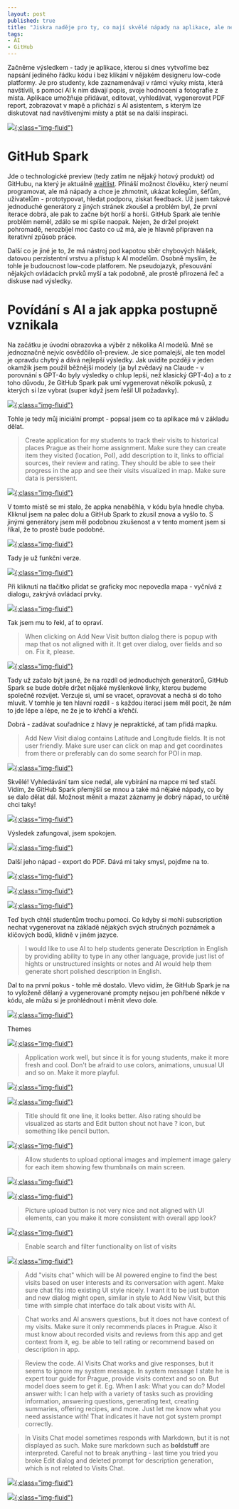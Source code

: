 ```yaml
---
layout: post
published: true
title: "Jiskra naděje pro ty, co mají skvělé nápady na aplikace, ale neumí ani trochu programovat: GitHub Spark"
tags:
- AI
- GitHub
---
```

Začněme výsledkem - tady je aplikace, kterou si dnes vytvoříme bez napsání jediného řádku kódu i bez klikání v nějakém designeru low-code platformy. Je pro studenty, kde zaznamenávají v rámci výuky místa, která navštívili, s pomocí AI k nim dávají popis, svoje hodnocení a fotografie z místa. Aplikace umožňuje přidávat, editovat, vyhledávat, vygenerovat PDF report, zobrazovat v mapě a přichází s AI asistentem, s kterým lze diskutovat nad navštívenými místy a ptát se na další inspiraci.

[![](/images/2025/GitHubSparkDemo.gif){:class="img-fluid"}](/images/2025/GitHubSparkDemo.gif)

# GitHub Spark
Jde o technologické preview (tedy zatím ne nějaký hotový produkt) od GitHubu, na který je aktuálně [waitlist](https://github.com/github_spark_waitlist_signup). Přináší možnost člověku, který neumí programovat, ale má nápady a chce je zhmotnit, ukázat kolegům, šéfům, uživatelům - prototypovat, hledat podporu, získat feedback. Už jsem takové jednoduché generátory z jiných stránek zkoušel a problém byl, že první iterace dobrá, ale pak to začne být horší a horší. GitHub Spark ale tenhle problém neměl, zdálo se mi spíše naopak. Nejen, že držel projekt pohromadě, nerozbíjel moc často co už má, ale je hlavně připraven na iterativní způsob práce. 

Další co je jiné je to, že má nástroj pod kapotou sběr chybových hlášek, datovou perzistentní vrstvu a přístup k AI modelům. Osobně myslím, že tohle je budoucnost low-code platforem. Ne pseudojazyk, přesouvání nějakých ovládacích prvků myší a tak podobně, ale prostě přirozená řeč a diskuse nad výsledky.

# Povídání s AI a jak appka postupně vznikala
Na začátku je úvodní obrazovka a výběr z několika AI modelů. Mně se jednoznačně nejvíc osvědčilo o1-preview. Je sice pomalejší, ale ten model je opravdu chytrý a dává nejlepší výsledky. Jak uvidíte později v jeden okamžik jsem použil běžnější modely (ja byl zvědavý na Claude - v porovnání s GPT-4o byly výsledky o chlup lepší, než klasický GPT-4o) a to z toho důvodu, že GitHub Spark pak umí vygenerovat několik pokusů, z kterých si lze vybrat (super když jsem řešil UI požadavky).

[![](/images/2025/2025-01-17-09-36-24.png){:class="img-fluid"}](/images/2025/2025-01-17-09-36-24.png)

Tohle je tedy můj iniciální prompt - popsal jsem co ta aplikace má v základu dělat.

> Create application for my students to track their visits to historical places Prague as their home assignment. Make sure they can create item they visited (location, PoI), add description to it, links to official sources, their review and rating. They should be able to see their progress in the app and see their visits visualized in map. Make sure data is persistent.

[![](/images/2025/2025-01-17-09-44-11.png){:class="img-fluid"}](/images/2025/2025-01-17-09-44-11.png)

V tomto místě se mi stalo, že appka nenaběhla, v kódu byla hnedle chyba. Kliknul jsem na palec dolu a GitHub Spark to zkusil znova a vyšlo to. S jinými generátory jsem měl podobnou zkušenost a v tento moment jsem si říkal, že to prostě bude podobné.

[![](/images/2025/2025-01-17-09-56-31.png){:class="img-fluid"}](/images/2025/2025-01-17-09-56-31.png)

Tady je už funkční verze.

[![](/images/2025/2025-01-17-10-00-23.png){:class="img-fluid"}](/images/2025/2025-01-17-10-00-23.png)

Při kliknutí na tlačítko přidat se graficky moc nepovedla mapa - vyčnívá z dialogu, zakrývá ovládací prvky.

[![](/images/2025/2025-01-17-10-14-35.png){:class="img-fluid"}](/images/2025/2025-01-17-10-14-35.png)

Tak jsem mu to řekl, ať to opraví.

> When clicking on Add New Visit button dialog there is popup with map that os not aligned with it. It get over dialog, over fields and so on. Fix it, please.

[![](/images/2025/2025-01-17-10-52-20.png){:class="img-fluid"}](/images/2025/2025-01-17-10-52-20.png)

Tady už začalo být jasné, že na rozdíl od jednoduchých generátorů, GitHub Spark se bude dobře držet nějaké myšlenkové linky, kterou budeme společně rozvíjet. Verzuje si, umí se vracet, opravovat a nechá si do toho mluvit. V tomhle je ten hlavní rozdíl - s každou iterací jsem měl pocit, že nám to jde lépe a lépe, ne že je to křehčí a křehčí.

Dobrá - zadávat souřadnice z hlavy je nepraktické, ať tam přidá mapku.

> Add New Visit dialog contains Latitude and Longitude fields. It is not user friendly. Make sure user can click on map and get coordinates from there or preferably can do some search for POI in map.

[![](/images/2025/2025-01-17-10-56-42.png){:class="img-fluid"}](/images/2025/2025-01-17-10-56-42.png)

Skvělé! Vyhledávání tam sice nedal, ale vybírání na mapce mi teď stačí. Vidím, že GitHub Spark přemýšlí se mnou a také má nějaké nápady, co by se dalo dělat dál. Možnost měnit a mazat záznamy je dobrý nápad, to určitě chci taky!

[![](/images/2025/2025-01-17-10-59-13.png){:class="img-fluid"}](/images/2025/2025-01-17-10-59-13.png)

Výsledek zafungoval, jsem spokojen.

[![](/images/2025/2025-01-17-11-00-57.png){:class="img-fluid"}](/images/2025/2025-01-17-11-00-57.png)

Další jeho nápad - export do PDF. Dává mi taky smysl, pojďme na to.

[![](/images/2025/2025-01-17-11-03-13.png){:class="img-fluid"}](/images/2025/2025-01-17-11-03-13.png)

[![](/images/2025/2025-01-17-11-05-12.png){:class="img-fluid"}](/images/2025/2025-01-17-11-05-12.png)

[![](/images/2025/2025-01-17-11-05-33.png){:class="img-fluid"}](/images/2025/2025-01-17-11-05-33.png)

Teď bych chtěl studentům trochu pomoci. Co kdyby si mohli subscription nechat vygenerovat na základě nějakých svých stručných poznámek a klíčových bodů, klidně v jiném jazyce.

> I would like to use AI to help students generate Description in English by providing ability to type in any other language, provide just list of hights or unstructured insights or notes and AI would help them generate short polished description in English.

Dal to na první pokus - tohle mě dostalo. Vlevo vidím, že GitHub Spark je na to vyloženě dělaný a vygenerované prompty nejsou jen pohřbené někde v kódu, ale můžu si je prohlédnout i měnit vlevo dole.

[![](/images/2025/2025-01-17-11-17-02.png){:class="img-fluid"}](/images/2025/2025-01-17-11-17-02.png)

Themes

[![](/images/2025/2025-01-17-11-18-29.png){:class="img-fluid"}](/images/2025/2025-01-17-11-18-29.png)

> Application work well, but since it is for young students, make it more fresh and cool. Don't be afraid to use colors, animations, unusual UI and so on. Make it more playful.

[![](/images/2025/2025-01-17-12-42-26.png){:class="img-fluid"}](/images/2025/2025-01-17-12-42-26.png)

[![](/images/2025/2025-01-17-12-45-51.png){:class="img-fluid"}](/images/2025/2025-01-17-12-45-51.png)

> Title should fit one line, it looks better. Also rating should be visualized as starts and Edit button shout not have ? icon, but something like pencil button.

[![](/images/2025/2025-01-17-12-49-21.png){:class="img-fluid"}](/images/2025/2025-01-17-12-49-21.png)

> Allow students to upload optional images and implement image galery for each item showing few thumbnails on main screen.

[![](/images/2025/2025-01-17-13-13-55.png){:class="img-fluid"}](/images/2025/2025-01-17-13-13-55.png)

[![](/images/2025/2025-01-17-13-14-23.png){:class="img-fluid"}](/images/2025/2025-01-17-13-14-23.png)

> Picture upload button is not very nice and not aligned with UI elements, can you make it more consistent with overall app look?

[![](/images/2025/2025-01-17-13-18-37.png){:class="img-fluid"}](/images/2025/2025-01-17-13-18-37.png)

> Enable search and filter functionality on list of visits

[![](/images/2025/2025-01-17-13-24-47.png){:class="img-fluid"}](/images/2025/2025-01-17-13-24-47.png)

> Add "visits chat" which will be AI powered engine to find the best visits based on user interests and its conversation with agent. Make sure chat fits into existing UI style nicely. I want it to be just button and new dialog might open, similar in style to Add New Visit, but this time with simple chat interface do talk about visits with AI.

> Chat works and AI answers questions, but it does not have context of my visits. Make sure it only recommends places in Prague. Also it must know about recorded visits and reviews from this app and get context from it, eg. be able to tell rating or recommend based on description in app.

> Review the code. AI Visits Chat works and give responses, but it seems to ignore my system message. In system message I state he is expert tour guide for Prague, provide visits context and so on. But model does seem to get it. Eg. When I ask: What you can do? Model answer with: I can help with a variety of tasks such as providing information, answering questions, generating text, creating summaries, offering recipes, and more. Just let me know what you need assistance with! That indicates it have not got system prompt correctly.

> In Visits Chat model sometimes responds with Markdown, but it is not displayed as such. Make sure markdown such as **boldstuff** are interpreted. Careful not to break anything - last time you tried you broke Edit dialog and deleted prompt for description generation, which is not related to Visits Chat.

[![](/images/2025/2025-01-17-15-57-43.png){:class="img-fluid"}](/images/2025/2025-01-17-15-57-43.png)

[![](/images/2025/2025-01-17-16-05-09.png){:class="img-fluid"}](/images/2025/2025-01-17-16-05-09.png)
